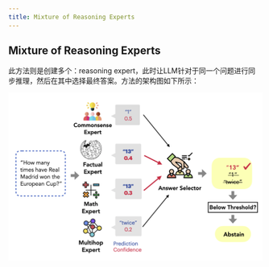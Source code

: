 ```yaml
---
title: Mixture of Reasoning Experts
---
```


## Mixture of Reasoning Experts

此方法则是创建多个：reasoning expert，此时让LLM针对于同一个问题进行同步推理，然后在其中选择最终答案。方法的架构图如下所示：

![](https://raw.githubusercontent.com/NoviScl/MoRE/main/TeaserFigure.png)
